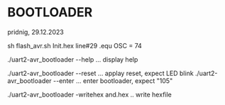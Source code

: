 # BOOTLOADER
pridnig, 29.12.2023

sh flash_avr.sh Init.hex
line#29 .equ   OSC = 74

./uart2-avr_bootloader --help ... display help

./uart2-avr_bootloader --reset ... applay reset, expect LED blink
./uart2-avr_bootloader --enter ... enter bootloader, expect "105"

./uart2-avr_bootloader -writehex and.hex .. write hexfile


